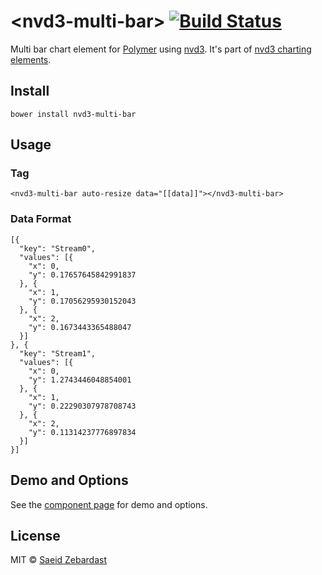 # &lt;nvd3-multi-bar&gt;  [![Build Status](https://travis-ci.org/saeidzebardast/nvd3-multi-bar.svg?branch=master)](https://travis-ci.org/saeidzebardast/nvd3-multi-bar)
Multi bar chart element for [Polymer](https://www.polymer-project.org) using [nvd3](http://nvd3.org/). It's part of [nvd3 charting elements](https://github.com/saeidzebardast/nvd3-elements).

## Install

```
bower install nvd3-multi-bar
```

## Usage
### Tag

```
<nvd3-multi-bar auto-resize data="[[data]]"></nvd3-multi-bar>
```

### Data Format

```
[{
  "key": "Stream0",
  "values": [{
    "x": 0,
    "y": 0.17657645842991837
  }, {
    "x": 1,
    "y": 0.17056295930152043
  }, {
    "x": 2,
    "y": 0.1673443365488047
  }]
}, {
  "key": "Stream1",
  "values": [{
    "x": 0,
    "y": 1.2743446048854001
  }, {
    "x": 1,
    "y": 0.22290307978708743
  }, {
    "x": 2,
    "y": 0.11314237776897834
  }]
}]
```

## Demo and Options
See the [component page](http://saeidzebardast.github.io/nvd3-multi-bar) for demo and options.

## License
MIT © [Saeid Zebardast](http://zebardast.com)
